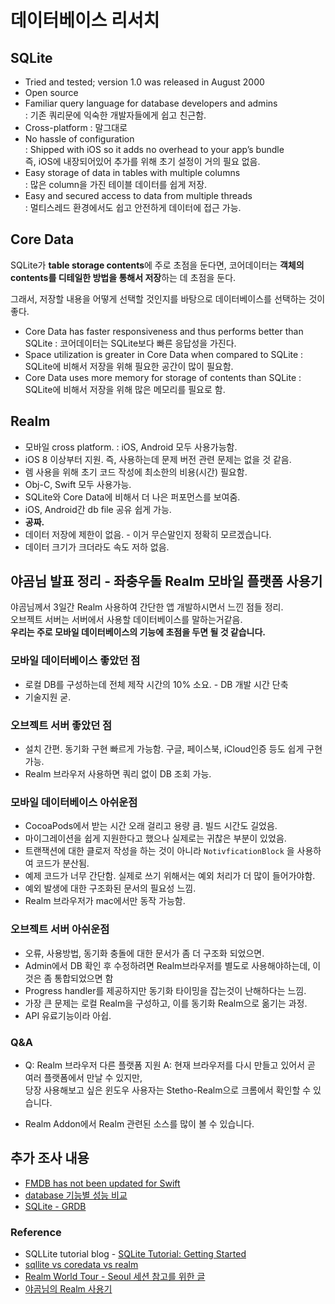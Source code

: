 # 데이터베이스 리서치

## SQLite

* Tried and tested; version 1.0 was released in August 2000
* Open source
* Familiar query language for database developers and admins  
  : 기존 쿼리문에 익숙한 개발자들에게 쉽고 친근함.
* Cross-platform : 말그대로
* No hassle of configuration  
  : Shipped with iOS so it adds no overhead to your app’s bundle  
    즉, iOS에 내장되어있어 추가를 위해 초기 설정이 거의 필요 없음.
* Easy storage of data in tables with multiple columns  
  : 많은 column을 가진 테이블 데이터를 쉽게 저장.
* Easy and secured access to data from multiple threads  
  : 멀티스레드 환경에서도 쉽고 안전하게 데이터에 접근 가능.



## Core Data
SQLite가 **table storage contents**에 주로 초점을 둔다면,
코어데이터는 **객체의 contents를 디테일한 방법을 통해서 저장**하는 데 초점을 둔다.

그래서, 저장할 내용을 어떻게 선택할 것인지를 바탕으로 데이터베이스를 선택하는 것이 좋다.

* Core Data has faster responsiveness and thus performs better than SQLite
  : 코어데이터는 SQLite보다 빠른 응답성을 가진다.
* Space utilization is greater in Core Data when compared to SQLite
  : SQLite에 비해서 저장을 위해 필요한 공간이 많이 필요함.
* Core Data uses more memory for storage of contents than SQLite
  : SQLite에 비해서 저장을 위해 많은 메모리를 필요로 함.

## Realm
* 모바일 cross platform.
  : iOS, Android 모두 사용가능함.
* iOS 8 이상부터 지원. 즉, 사용하는데 문제 버전 관련 문제는 없을 것 같음.
* 렘 사용을 위해 초기 코드 작성에 최소한의 비용(시간) 필요함.
* Obj-C, Swift 모두 사용가능.
* SQLite와 Core Data에 비해서 더 나은 퍼포먼스를 보여줌.
* iOS, Android간 db file 공유 쉽게 가능.
* **공짜.**
* 데이터 저장에 제한이 없음. - 이거 무슨말인지 정확히 모르겠습니다.
* 데이터 크기가 크더라도 속도 저하 없음.

## 야곰님 발표 정리 - 좌충우돌 Realm 모바일 플랫폼 사용기
야곰님께서 3일간 Realm 사용하여 간단한 앱 개발하시면서 느낀 점들 정리.  
오브젝트 서버는 서버에서 사용할 데이터베이스를 말하는거같음.  
**우리는 주로 모바일 데이터베이스의 기능에 초점을 두면 될 것 같습니다.**

### 모바일 데이터베이스 좋았던 점
* 로컬 DB를 구성하는데 전체 제작 시간의 10% 소요. - DB 개발 시간 단축
* 기술지원 굳.

### 오브젝트 서버 좋았던 점
* 설치 간편. 동기화 구현 빠르게 가능함. 구글, 페이스북, iCloud인증 등도 쉽게 구현 가능.
* Realm 브라우저 사용하면 쿼리 없이 DB 조회 가능.

### 모바일 데이터베이스 아쉬운점
* CocoaPods에서 받는 시간 오래 걸리고 용량 큼. 빌드 시간도 길었음.
* 마이그레이션을 쉽게 지원한다고 했으나 실제로는 귀찮은 부분이 있었음.
* 트랜잭션에 대한 클로저 작성을 하는 것이 아니라 `NotivficationBlock` 을 사용하여 코드가 분산됨.
* 예제 코드가 너무 간단함. 실제로 쓰기 위해서는 예외 처리가 더 많이 들어가야함.
* 예외 발생에 대한 구조화된 문서의 필요성 느낌.
* Realm 브라우저가 mac에서만 동작 가능함.

### 오브젝트 서버 아쉬운점
* 오류, 사용방법, 동기화 충돌에 대한 문서가 좀 더 구조화 되었으면.
* Admin에서 DB 확인 후 수정하려면 Realm브라우저를 별도로 사용해야하는데, 이것은 좀 통합되었으면 함
* Progress handler를 제공하지만 동기화 타이밍을 잡는것이 난해하다는 느낌.
* 가장 큰 문제는 로컬 Realm을 구성하고, 이를 동기화 Realm으로 옮기는 과정.
* API 유료기능이라 아쉽.

### Q&A

* Q: Realm 브라우저 다른 플랫폼 지원
A: 현재 브라우저를 다시 만들고 있어서 곧 여러 플랫폼에서 만날 수 있지만,  
  당장 사용해보고 싶은 윈도우 사용자는 Stetho-Realm으로 크롬에서 확인할 수 있습니다.

* Realm Addon에서 Realm 관련된 소스를 많이 볼 수 있습니다.

## 추가 조사 내용

* [FMDB has not been updated for Swift](https://stackoverflow.com/questions/43625972/how-to-use-existing-sqlite-in-swift-3-fmdb)
* [database 기능별 성능 비교](https://github.com/groue/GRDB.swift/wiki/Performance)
* [SQLite - GRDB](https://github.com/groue/GRDB.swift)

### Reference

* SQLLite tutorial blog - [SQLite Tutorial: Getting Started](https://www.raywenderlich.com/123579/sqlite-tutorial-swift)
* [sqllite vs coredata vs realm](https://medium.com/@hiddenbrains/sqlite-core-data-and-realm-which-one-to-choose-for-ios-database-b12c0cd424df)
* [Realm World Tour - Seoul 세션 참고를 위한 글](http://sonim1.tistory.com/192)
* [야곰님의 Realm 사용기](https://news.realm.io/kr/news/develop-app-in-3-days-with-rmp/)

